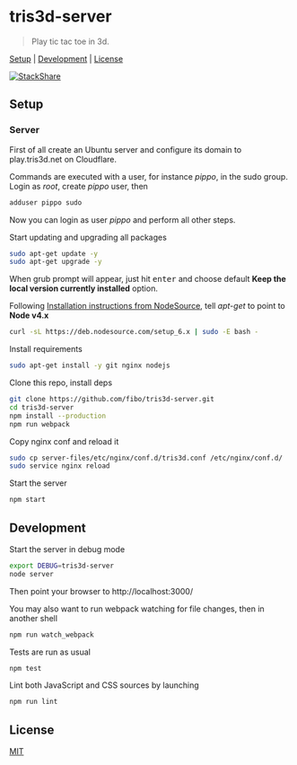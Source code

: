 # tris3d-server

> Play tic tac toe in 3d.

[Setup](#setup) |
[Development](#development) |
[License](#license)

[![StackShare](http://img.shields.io/badge/tech-stack-0690fa.svg?style=flat)](http://stackshare.io/fibo/tris3d)

## Setup

### Server

First of all create an Ubuntu server and configure its domain to
play.tris3d.net on Cloudflare.

Commands are executed with a user, for instance *pippo*, in the sudo group.
Login as *root*, create *pippo* user, then

```bash
adduser pippo sudo
```

Now you can login as user *pippo* and perform all other steps.

Start updating and upgrading all packages

```bash
sudo apt-get update -y
sudo apt-get upgrade -y
```

When grub prompt will appear, just hit <kbd>enter</kbd> and choose default
**Keep the local version currently installed** option.

Following [Installation instructions from NodeSource](https://github.com/nodesource/distributions#debinstall), tell *apt-get* to point to **Node v4.x**

```bash
curl -sL https://deb.nodesource.com/setup_6.x | sudo -E bash -
```

Install requirements

```bash
sudo apt-get install -y git nginx nodejs
```

Clone this repo, install deps

```bash
git clone https://github.com/fibo/tris3d-server.git
cd tris3d-server
npm install --production
npm run webpack
```

Copy nginx conf and reload it

```bash
sudo cp server-files/etc/nginx/conf.d/tris3d.conf /etc/nginx/conf.d/
sudo service nginx reload
```

Start the server

```bash
npm start
```

## Development

Start the server in debug mode

```bash
export DEBUG=tris3d-server
node server
```

Then point your browser to http://localhost:3000/

You may also want to run webpack watching for file changes, then in another shell

```bash
npm run watch_webpack
```

Tests are run as usual

```bash
npm test
```

Lint both JavaScript and CSS sources by launching

```bash
npm run lint
```

## License

[MIT](http://g14n.info/mit-license)

